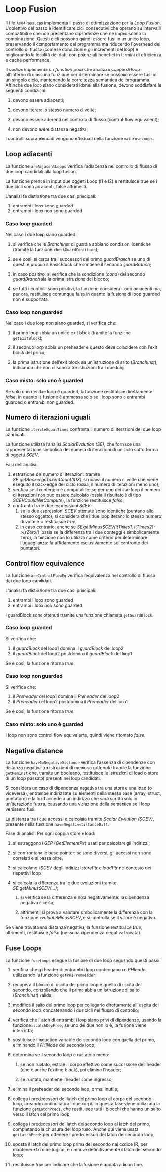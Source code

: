 # Loop Fusion
Il file `As04Pass.cpp` implementa il passo di ottimizzazione per la *Loop Fusion*.
L'obiettivo del passo è identificare cicli consecutivi che operano su intervalli compatibili e che non presentano dipendenze che ne impediscano la combinazione.
Questi cicli possono quindi essere fusi in un unico loop, preservando il comportamento del programma ma riducendo l'overhead del controllo di flusso (come le condizioni e gli incrementi del loop) e migliorando la località dei dati, con potenziali benefici in termini di efficienza e cache performance.

Il codice implementa un *function pass* che analizza coppie di loop all'interno di ciascuna funzione per determinare se possono essere fusi in un singolo ciclo, mantenendo la correttezza semantica del programma.
Affinché due loop siano considerati idonei alla fusione, devono soddisfare le seguenti condizioni:

1. devono essere adiacenti;

2. devono iterare lo stesso numero di volte;

3. devono essere aderenti nel controllo di flusso (control-flow equivalent);

4. non devono avere distanza negativa;

I controlli sopra elencati vengono effettuati nella funzione `mainFuseLoops`.

## Loop adiacenti
La funzione `areAdjacentLoops` verifica l'adiacenza nel controllo di flusso di due loop candidati alla loop fusion.

La funzione prende in input due oggetti Loop (l1 e l2) e restituisce true se i due cicli sono adiacenti, false altrimenti.

L’analisi fa distinzione tra due casi principali:

1. entrambi i loop sono guarded
2. entrambi i loop non sono guarded

### Caso loop guarded
Nel caso i due loop siano guarded:
1. si verifica che le *BranchInst* di guardia abbiano condizioni identiche (tramite la funzione `checkGuardCondition`);

2. se è così, si cerca tra i successori del primo *guardBranch* se uno di questi è proprio il BasicBlock che contiene il secondo *guardBranch*;

3. in caso positivo, si verifica che la condizione (*cond*) del secondo *guardBranch* sia la prima istruzione del blocco;

4. se tutti i controlli sono positivi, la funzione considera i loop adiacenti ma, per ora, restituisce comunque false in quanto la fusione di loop guarded non è supportata.

### Caso loop non guarded
Nel caso i due loop non siano guarded, si verifica che:

1. il primo loop abbia un unico exit block (tramite la funzione `getExitBlock`);

2. il secondo loop abbia un preheader e questo deve coincidere con l’exit block del primo;

3. la prima istruzione dell’exit block sia un’istruzione di salto (*BranchInst*), indicando che non ci sono altre istruzioni tra i due loop.

### Caso misto: solo uno è guarded
Se solo uno dei due loop è guarded, la funzione restituisce direttamente *false*, in quanto la fusione è ammessa solo se i loop sono o entrambi guarded o entrambi non guarded.

## Numero di iterazioni uguali
La funzione `iterateEqualTimes` confronta il numero di iterazioni dei due loop candidati.

La funzione utilizza l’analisi *ScalarEvolution (SE)*, che fornisce una rappresentazione simbolica del numero di iterazioni di un ciclo sotto forma di oggetti *SCEV*.

Fasi dell’analisi:
1. estrazione del numero di iterazioni: tramite *SE.getBackedgeTakenCount(&lX)*, si ricava il numero di volte che viene eseguito il back-edge del ciclo (ossia, il numero di iterazioni meno uno);
2. verifica se il conteggio è computabile: se per uno dei due loop il numero di iterazioni non può essere calcolato (ossia il risultato è di tipo *SCEVCouldNotCompute*), la funzione restituisce *false*;
3. confronto tra le due espressioni *SCEV*: 
    1. se le due espressioni *SCEV* ottenute sono identiche (puntano allo stesso oggetto), si considera che i due loop iterano lo stesso numero di volte e si restituisce *true*;
    2. in caso contrario, anche se *SE.getMinusSCEV(itTimes1, itTimes2)->isZero()* (ossia se la differenza tra i due conteggi è simbolicamente zero), la funzione non lo utilizza come criterio per determinare l’uguaglianza: fa affidamento esclusivamente sul confronto dei puntatori.

## Control flow equivalence
La funzione `areControlFlowEq` verifica l’equivalenza nel controllo di flusso dei due loop candidati.

L’analisi fa distinzione tra due casi principali:

1. entrambi i loop sono guarded
2. entrambi i loop non sono guarded

I guardBlock sono ottenuti tramite una funzione chiamata `getGuardBlock`.

### Caso loop guarded
Si verifica che:
1. il *guardBlock* del loop1 domina il *guardBlock* del loop2
2. il *guardBlock* del loop2 postdomina il *guardBlock* del loop1

Se è così, la funzione ritorna *true*.

### Caso loop non guarded
Si verifica che:
1. il *Preheader* del loop1 domina il *Preheader* del loop2
2. il *Preheader* del loop2 postdomina il *Preheader* del loop1

Se è così, la funzione ritorna *true*.

### Caso misto: solo uno è guarded
I loop non sono control flow equivalente, quindi viene ritornato *false*.

## Negative distance
La funzione `haveNoNegativeDistance` verifica l’assenza di dipendenze con distanza negativa tra istruzioni di memoria (ottenute tramite la funzione `getMemInst` che, tramite un booleano, restituisce le istruzioni di load o store di un loop passato) presenti nei loop candidati.

Si considera un caso di dipendenza negativa tra una store e una load (o viceversa), entrambe indirizzate su elementi della stessa base (array, struct, puntatore) e la load accede a un indirizzo che sarà scritto solo in un’iterazione futura, causando una violazione della semantica se i loop venissero fusi.

La distanza tra i due accessi è calcolata tramite *Scalar Evolution (SCEV)*, presente nella funzione `haveNegativeDistanceDiff`.

Fase di analisi: Per ogni coppia store e load:

1. si estraggono i *GEP* (*GetElementPtr*) usati per calcolare gli indirizzi;

2. si confrontano le base pointer: se sono diversi, gli accessi non sono correlati e si passa oltre.

3. si calcolano i *SCEV* degli indirizzi *storePtr* e *loadPtr* nel contesto dei rispettivi loop;

4. si calcola la differenza tra le due evoluzioni tramite *SE.getMinusSCEV(...)*;

    1. si verifica se la differenza è nota negativamente: la dipendenza negativa è certa;
    
    2. altrimenti, si prova a valutare simbolicamente la differenza con la funzione *evaluateMinusSCEV*, e si controlla se il valore è negativo.

Se viene trovata una distanza negativa, la funzione restituisce *true*; altrimenti, restituisce *false* (nessuna dipendenza negativa trovata).

## Fuse Loops
La funzione `fuseLoops` esegue la fusione di due loop seguendo questi passi:

1. verifica che gli header di entrambi i loop contengano un *PHInode*, utilizzando la funzione `getPHIFromHeader`;

2. recupera il blocco di uscita del primo loop e quello di uscita del secondo, controllando che il primo abbia un'istruzione di salto (*BranchInst*) valida;

3. modifica il salto del primo loop per collegarlo direttamente all'uscita del secondo loop, concatenando i due cicli nel flusso di controllo;

4. verifica che i latch di entrambi i loop siano privi di dipendenze, usando la funzione`isLatchDepFree`; se uno dei due non lo è, la fusione viene interrotta;

5. sostituisce l'induction variable del secondo loop con quella del primo, eliminando il *PHINode* del secondo loop;

6. determina se il secondo loop è ruotato o meno:

    1. se non ruotato, estrae il corpo effettivo come successore dell’header (che è anche l’exiting block), poi elimina l’header;
    
    2. se ruotato, mantiene l’header come ingresso;

7. elimina il preheader del secondo loop, ormai inutile;

8. collega i predecessori del latch del primo loop al corpo del secondo loop, creando continuità tra i due corpi. In questa fase viene utilizzata la funzione `getLatchPreds`, che restituisce tutti i blocchi che hanno un salto verso il latch del primo loop;

9. collega i predecessori del latch del secondo loop al latch del primo, completando la chiusura del loop fuso. Anche qui viene usata `getLatchPreds` per ottenere i predecessori del latch del secondo loop;

10. sposta il latch del primo loop prima del secondo nel codice IR, per mantenere l’ordine logico, e rimuove definitivamente il latch del secondo loop;

11. restituisce *true* per indicare che la fusione è andata a buon fine.